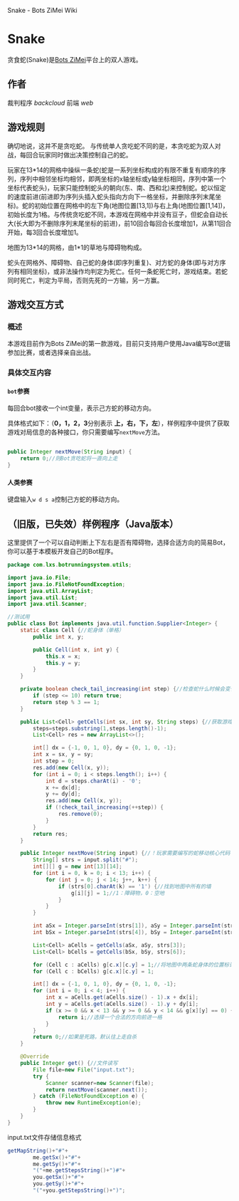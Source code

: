 Snake - Bots ZiMei Wiki       

Snake
=====

贪食蛇(Snake)是[Bots ZiMei](https://www.zimei.fun )平台上的双人游戏。

作者
--

裁判程序 _backcloud_ 前端 _web_

游戏规则
----

确切地说，这并不是贪吃蛇。 与传统单人贪吃蛇不同的是，本贪吃蛇为双人对战，每回合玩家同时做出决策控制自己的蛇。

玩家在13\*14的网格中操纵一条蛇(蛇是一系列坐标构成的有限不重复有顺序的序列，序列中相邻坐标均相邻，即两坐标的x轴坐标或y轴坐标相同，序列中第一个坐标代表蛇头)，玩家只能控制蛇头的朝向(东、南、西和北)来控制蛇。蛇以恒定的速度前进(前进即为序列头插入蛇头指向方向下一格坐标，并删除序列末尾坐标)。蛇的初始位置在网格中的左下角(地图位置\[13,1\])与右上角(地图位置\[1,14\])，初始长度为1格。与传统贪吃蛇不同，本游戏在网格中并没有豆子，但蛇会自动长大(长大即为不删除序列末尾坐标的前进)，前10回合每回合长度增加1，从第11回合开始，每3回合长度增加1。

地图为13\*14的网格，由1\*1的草地与障碍物构成。

蛇头在网格外、障碍物、自己蛇的身体(即序列重复)、对方蛇的身体(即与对方序列有相同坐标)，或非法操作均判定为死亡。任何一条蛇死亡时，游戏结束。若蛇同时死亡，判定为平局，否则先死的一方输，另一方赢。

游戏交互方式
------

### 概述

本游戏目前作为Bots ZiMei的第一款游戏，目前只支持用户使用Java编写Bot逻辑参加比赛，或者选择亲自出战。

### 具体交互内容

#### `bot`参赛

每回合bot接收一个int变量，表示己方蛇的移动方向。

具体格式如下：（**0，1，2，3**分别表示 **上，右，下，左**），样例程序中提供了获取游戏对局信息的各种接口，你只需要编写`nextMove`方法。

```java

public Integer nextMove(String input) {
    return 0;//则Bot贪吃蛇将一直向上走
}
```

#### 人类参赛

键盘输入`w d s a`控制己方蛇的移动方向。

（旧版，已失效）样例程序（Java版本）
-----------

这里提供了一个可以自动判断上下左右是否有障碍物，选择合适方向的简易Bot，你可以基于本模板开发自己的Bot程序。

```java
package com.lxs.botrunningsystem.utils;

import java.io.File;
import java.io.FileNotFoundException;
import java.util.ArrayList;
import java.util.List;
import java.util.Scanner;

//测试用
public class Bot implements java.util.function.Supplier<Integer> {
    static class Cell {//蛇身体（单格）
        public int x, y;

        public Cell(int x, int y) {
            this.x = x;
            this.y = y;
        }
    }

    private boolean check_tail_increasing(int step) {//检查蛇什么时候会变长
        if (step <= 10) return true;
        return step % 3 == 1;
    }

    public List<Cell> getCells(int sx, int sy, String steps) {//获取游戏中两条蛇的身体位置
        steps=steps.substring(1,steps.length()-1);
        List<Cell> res = new ArrayList<>();

        int[] dx = {-1, 0, 1, 0}, dy = {0, 1, 0, -1};
        int x = sx, y = sy;
        int step = 0;
        res.add(new Cell(x, y));
        for (int i = 0; i < steps.length(); i++) {
            int d = steps.charAt(i) - '0';
            x += dx[d];
            y += dy[d];
            res.add(new Cell(x, y));
            if (!check_tail_increasing(++step)) {
                res.remove(0);
            }
        }
        return res;
    }

    public Integer nextMove(String input) {//！玩家需要编写的蛇移动核心代码
        String[] strs = input.split("#");
        int[][] g = new int[13][14];
        for (int i = 0, k = 0; i < 13; i++) {
            for (int j = 0; j < 14; j++, k++) {
                if (strs[0].charAt(k) == '1') {//找到地图中所有的墙
                    g[i][j] = 1;//1：障碍物，0：空地
                }
            }
        }

        int aSx = Integer.parseInt(strs[1]), aSy = Integer.parseInt(strs[2]);
        int bSx = Integer.parseInt(strs[4]), bSy = Integer.parseInt(strs[5]);

        List<Cell> aCells = getCells(aSx, aSy, strs[3]);
        List<Cell> bCells = getCells(bSx, bSy, strs[6]);

        for (Cell c : aCells) g[c.x][c.y] = 1;//将地图中两条蛇身体的位置标记成障碍物
        for (Cell c : bCells) g[c.x][c.y] = 1;

        int[] dx = {-1, 0, 1, 0}, dy = {0, 1, 0, -1};
        for (int i = 0; i < 4; i++) {
            int x = aCells.get(aCells.size() - 1).x + dx[i];
            int y = aCells.get(aCells.size() - 1).y + dy[i];
            if (x >= 0 && x < 13 && y >= 0 && y < 14 && g[x][y] == 0) {
                return i;//选择一个合法的方向前进一格
            }
        }
        return 0;//如果是死路，默认往上走自杀
    }

    @Override
    public Integer get() {//文件读写
        File file=new File("input.txt");
        try {
            Scanner scanner=new Scanner(file);
            return nextMove(scanner.next());
        } catch (FileNotFoundException e) {
            throw new RuntimeException(e);
        }
    }
}

```

input.txt文件存储信息格式

```java
getMapString()+"#"+
        me.getSx()+"#"+
        me.getSy()+"#"+
        "("+me.getStepsString()+")#"+
        you.getSx()+"#"+
        you.getSy()+"#"+
        "("+you.getStepsString()+")";
```

